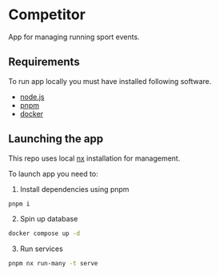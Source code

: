# Competitor

App for managing running sport events.

## Requirements

To run app locally you must have installed following software.

- [node.js](https://nodejs.org/en)
- [pnpm](https://pnpm.io/)
- [docker](https://docker.com)

## Launching the app

This repo uses local [nx](https://nx.dev/) installation for management.

To launch app you need to:

1. Install dependencies using pnpm

```sh
pnpm i
```

2. Spin up database

```sh
docker compose up -d
```

3. Run services

```sh
pnpm nx run-many -t serve
```
